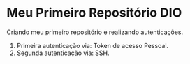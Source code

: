 # Meu Primeiro Repositório DIO
Criando meu primeiro repositório e realizando autenticações.

1. Primeira autenticação via: Token de acesso Pessoal.
2. Segunda autenticação via: SSH.
